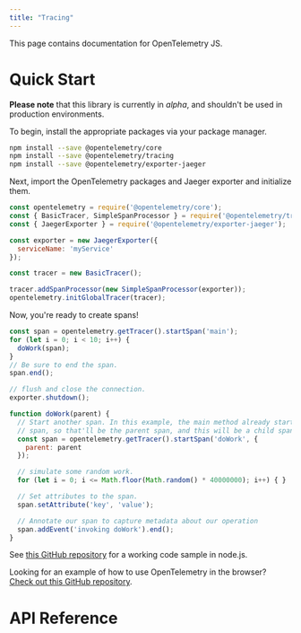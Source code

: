 ```yaml
---
title: "Tracing"
---
```


This page contains documentation for OpenTelemetry JS.

# Quick Start

**Please note** that this library is currently in *alpha*, and shouldn't be used in production environments.

To begin, install the appropriate packages via your package manager.

```bash
npm install --save @opentelemetry/core
npm install --save @opentelemetry/tracing
npm install --save @opentelemetry/exporter-jaeger
```

Next, import the OpenTelemetry packages and Jaeger exporter and initialize them.

```js
const opentelemetry = require('@opentelemetry/core');
const { BasicTracer, SimpleSpanProcessor } = require('@opentelemetry/tracing');
const { JaegerExporter } = require('@opentelemetry/exporter-jaeger');

const exporter = new JaegerExporter({
  serviceName: 'myService'
});

const tracer = new BasicTracer();

tracer.addSpanProcessor(new SimpleSpanProcessor(exporter));
opentelemetry.initGlobalTracer(tracer);
```

Now, you're ready to create spans!

```js
const span = opentelemetry.getTracer().startSpan('main');
for (let i = 0; i < 10; i++) {
  doWork(span);
}
// Be sure to end the span.
span.end();

// flush and close the connection.
exporter.shutdown();

function doWork(parent) {
  // Start another span. In this example, the main method already started a
  // span, so that'll be the parent span, and this will be a child span.
  const span = opentelemetry.getTracer().startSpan('doWork', {
    parent: parent
  });

  // simulate some random work.
  for (let i = 0; i <= Math.floor(Math.random() * 40000000); i++) { }

  // Set attributes to the span.
  span.setAttribute('key', 'value');

  // Annotate our span to capture metadata about our operation
  span.addEvent('invoking doWork').end();
}
```
See [this GitHub repository](https://github.com/open-telemetry/opentelemetry-js/tree/master/examples/basic-tracer-node) for a working code sample in node.js.

Looking for an example of how to use OpenTelemetry in the browser? [Check out this GitHub repository](https://github.com/open-telemetry/opentelemetry-js/tree/master/examples).

# API Reference
